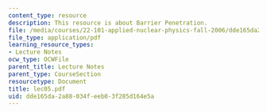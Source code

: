 ```yaml
---
content_type: resource
description: This resource is about Barrier Penetration.
file: /media/courses/22-101-applied-nuclear-physics-fall-2006/dde165da2a88034feeb03f285d164e5a_lec05.pdf
file_type: application/pdf
learning_resource_types:
- Lecture Notes
ocw_type: OCWFile
parent_title: Lecture Notes
parent_type: CourseSection
resourcetype: Document
title: lec05.pdf
uid: dde165da-2a88-034f-eeb0-3f285d164e5a
---
```

